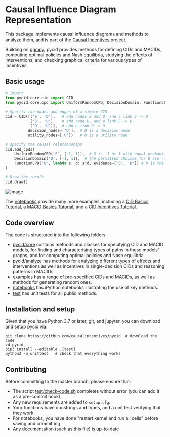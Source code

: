 # Causal Influence Diagram Representation

This package implements causal influence diagrams and methods to analyze them, and is part of the
[Causal Incentives](https://causalincentives.com) project.

Building on [pgmpy](https://pgmpy.org/), pycid provides methods for
defining CIDs and MACIDs,
computing optimal policies and Nash equilibria,
studying the effects of interventions, and
checking graphical criteria for various types of incentives.

## Basic usage

```python
# Import
from pycid.core.cid import CID
from pycid.core.cpd import UniformRandomCPD, DecisionDomain, FunctionCPD

# Specify the nodes and edges of a simple CID
cid = CID([('S', 'D'),   # add nodes S and D, and a link S -> D
           ('S', 'U'),   # add node U, and a link S -> U
           ('D', 'U')],  # add a link D -> U
          decision_nodes=['D'],  # D is a decision node
          utility_nodes=['U'])   # U is a utility node

# specify the causal relationships
cid.add_cpds(
    UniformRandomCPD('S', [-1, 1]),  # S is -1 or 1 with equal probability
    DecisionDomain('D', [-1, 1]),  # the permitted choices for D are -1 and 1
    FunctionCPD('U', lambda s, d: s*d, evidence=['S', 'D']) # U is the product of S and D
)

# Draw the result
cid.draw()
```

![image](./image.png "")

The [notebooks](./notebooks) provide many more examples, including
a [CID Basics Tutorial](./notebooks/CID_Basics_Tutorial.ipynb),
a [MACID Basics Tutorial](./notebooks/MACID_Basics_Tutorial.ipynb), and
a [CID Incentives Tutorial](./notebooks/CID_Incentives_Tutorial.ipynb).

## Code overview

The code is structured into the following folders:
* [pycid/core](./pycid/core) contains methods and classes for specifying CID and MACID models,
  for finding and characterising types of paths in these models' graphs, and for
  computing optimal policies and Nash equilibria.
* [pycid/analyze](./pycid/analyze) has methods for analyzing different types of effects and interventions
as well as incentives in single-decision CIDs and reasoning patterns in MACIDs.
* [examples](./examples) has a range of pre-specified CIDs and MACIDs,
  as well as methods for generating random ones.
* [notebooks](./notebooks) has iPython notebooks illustrating the use of key methods.
* [test](./test) has unit tests for all public methods.

## Installation and setup

Given that you have Python 3.7 or later, git, and jupyter,
you can download and setup pycid via:

```shell
git clone https://github.com/causalincentives/pycid  # download the code
cd pycid
pip3 install --editable .[test]
python3 -m unittest   # check that everything works
```

## Contributing

Before committing to the master branch, please ensure that:
* The script [test/check-code.sh](test/check-code.sh) completes without error (you can add it as a pre-commit hook)
* Any new requirements are added to `setup.cfg`.
* Your functions have docstrings and types, and a unit test verifying that they work
* For notebooks, you have done "restart kernel and run all cells" before saving and committing
* Any documentation (such as this file) is up-to-date
